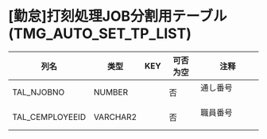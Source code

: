 # [勤怠]打刻処理JOB分割用テーブル　　　                                         (TMG_AUTO_SET_TP_LIST)
| 列名   | 类型   | KEY  | 可否为空 | 注释   |
| ---- | ---- | ---- | ---- | ---- |
|TAL_NJOBNO|NUMBER||否|通し番号                        　　　　                                                       |
|TAL_CEMPLOYEEID|VARCHAR2||否|職員番号                        　　　　                                                       |
